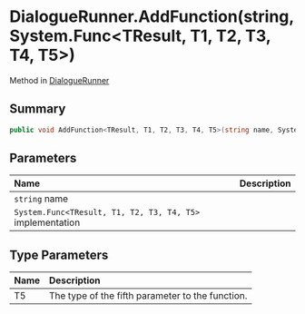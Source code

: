 # DialogueRunner.AddFunction(string,System.Func<TResult, T1, T2, T3, T4, T5>)

Method in [DialogueRunner](/api/csharp/yarn.unity.dialoguerunner.md)

## Summary



```csharp
public void AddFunction<TResult, T1, T2, T3, T4, T5>(string name, System.Func<TResult, T1, T2, T3, T4, T5> implementation)
```

## Parameters

|Name|Description|
|:---|:---|
|`string` name||
|`System.Func<TResult, T1, T2, T3, T4, T5>` implementation||

## Type Parameters

|Name|Description|
|:---|:---|
|T5|The type of the fifth parameter to the function.|

